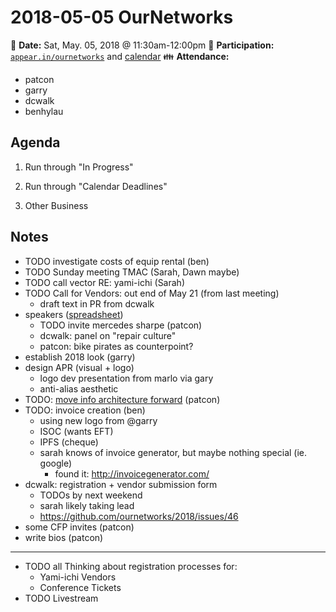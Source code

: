 # 2018-05-05 OurNetworks

:date: **Date:** Sat, May. 05, 2018 @ 11:30am-12:00pm
:raising_hand: **Participation:** [`appear.in/ournetworks`](https://appear.in/ournetworks) and [calendar](https://calendar.google.com/calendar/embed?src=aers7atolh0uurlfmkoki9kikg%40group.calendar.google.com&ctz=America%2FToronto)
:family: **Attendance:**
- patcon
- garry
- dcwalk
- benhylau

## Agenda

1. Run through "In Progress"
    
3. Run through "Calendar Deadlines"
5. Other Business

## Notes

- TODO investigate costs of equip rental (ben)
- TODO Sunday meeting TMAC (Sarah, Dawn maybe)
- TODO call vector RE: yami-ichi (Sarah)
- TODO Call for Vendors: out end of May 21 (from last meeting)
    - draft text in PR from dcwalk
- speakers ([spreadsheet](https://docs.google.com/spreadsheets/d/108sbmdcf9ekxYRL3mpa1QBtmjhA5KwoO5w_XWtQgDS4/edit#gid=0))
    - TODO invite mercedes sharpe (patcon)
    - dcwalk: panel on "repair culture"
    - patcon: bike pirates as counterpoint?
- establish 2018 look (garry)
- design APR (visual + logo)
    - logo dev presentation from marlo via gary
    - anti-alias aesthetic
- TODO: [move info architecture forward](https://github.com/ournetworks/2018/issues/39) (patcon)
- TODO: invoice creation (ben)
    - using new logo from @garry
    - ISOC (wants EFT)
    - IPFS (cheque)
    - sarah knows of invoice generator, but maybe nothing special (ie. google)
        - found it: http://invoicegenerator.com/
- dcwalk: registration + vendor submission form
    - TODOs by next weekend
    - sarah likely taking lead
    - https://github.com/ournetworks/2018/issues/46
- some CFP invites (patcon)
- write bios (patcon)

---

- TODO all Thinking about registration processes for:
    - Yami-ichi Vendors
    - Conference Tickets
- TODO Livestream